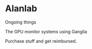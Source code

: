 # Alanlab

Ongoing things

The GPU monitor systems using Ganglia

Purchase stuff and get reimbursed.